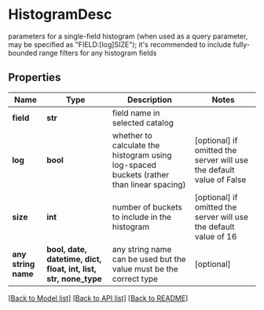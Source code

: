 # HistogramDesc

parameters for a single-field histogram (when used as a query parameter, may be specified as \"FIELD:[log]SIZE\"); it's recommended to include fully-bounded range filters for any histogram fields

## Properties
Name | Type | Description | Notes
------------ | ------------- | ------------- | -------------
**field** | **str** | field name in selected catalog | 
**log** | **bool** | whether to calculate the histogram using log-spaced buckets (rather than linear spacing) | [optional]  if omitted the server will use the default value of False
**size** | **int** | number of buckets to include in the histogram | [optional]  if omitted the server will use the default value of 16
**any string name** | **bool, date, datetime, dict, float, int, list, str, none_type** | any string name can be used but the value must be the correct type | [optional]

[[Back to Model list]](../README.md#documentation-for-models) [[Back to API list]](../README.md#documentation-for-api-endpoints) [[Back to README]](../README.md)


